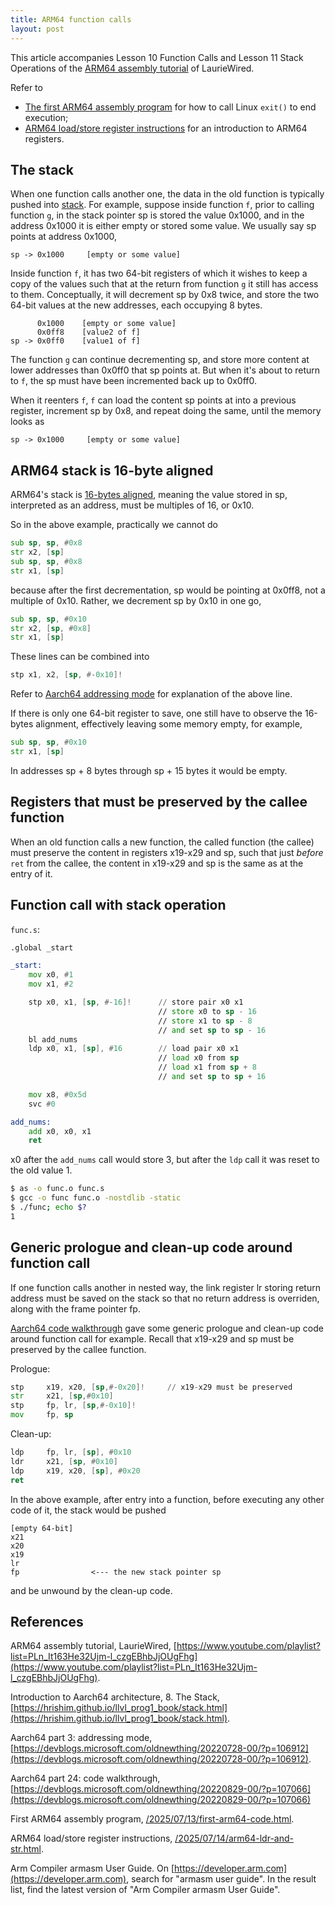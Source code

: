 ```yaml
---
title: ARM64 function calls
layout: post
---
```


This article accompanies Lesson 10 Function Calls and Lesson 11 Stack Operations of the [ARM64 assembly tutorial](https://www.youtube.com/playlist?list=PLn_It163He32Ujm-l_czgEBhbJjOUgFhg) of LaurieWired.

Refer to

* [The first ARM64 assembly program](/2025/07/13/first-arm64-code.html) for how to call Linux `exit()` to end execution;
* [ARM64 load/store register instructions](/2025/07/14/arm64-ldr-and-str.html) for an introduction to ARM64 registers.

## The stack
When one function calls another one, the data in the old function is typically pushed into [stack](https://en.wikipedia.org/wiki/Stack_(abstract_data_type)). For example, suppose inside function `f`, prior to calling function `g`, in the stack pointer sp is stored the value 0x1000, and in the address 0x1000 it is either empty or stored some value. We usually say sp points at address 0x1000,

```
sp -> 0x1000     [empty or some value]
```

Inside function `f`, it has two 64-bit registers of which it wishes to keep a copy of the values such that at the return from function `g` it still has access to them. Conceptually, it will decrement sp by 0x8 twice, and store the two 64-bit values at the new addresses, each occupying 8 bytes.

```
      0x1000    [empty or some value]
      0x0ff8    [value2 of f]
sp -> 0x0ff0    [value1 of f]
```

The function `g` can continue decrementing sp, and store more content at lower addresses than 0x0ff0 that sp points at. But when it's about to return to `f`, the sp must have been incremented back up to 0x0ff0.

When it reenters `f`, `f` can load the content sp points at into a previous register, increment sp by 0x8, and repeat doing the same, until the memory looks as

```
sp -> 0x1000     [empty or some value]
```

## ARM64 stack is 16-byte aligned
ARM64's stack is [16-bytes aligned](https://hrishim.github.io/llvl_prog1_book/stack.html), meaning the value stored in sp, interpreted as an address, must be multiples of 16, or 0x10.

So in the above example, practically we cannot do

```asm
sub sp, sp, #0x8
str x2, [sp]
sub sp, sp, #0x8
str x1, [sp]
```

because after the first decrementation, sp would be pointing at 0x0ff8, not a multiple of 0x10. Rather, we decrement sp by 0x10 in one go,

```asm
sub sp, sp, #0x10
str x2, [sp, #0x8]
str x1, [sp]
```

These lines can be combined into

```asm
stp x1, x2, [sp, #-0x10]!
```

Refer to [Aarch64 addressing mode](https://devblogs.microsoft.com/oldnewthing/20220728-00/?p=106912) for explanation of the above line.

If there is only one 64-bit register to save, one still have to observe the 16-bytes alignment, effectively leaving some memory empty, for example,

```asm
sub sp, sp, #0x10
str x1, [sp]
```

In addresses sp + 8 bytes through sp + 15 bytes it would be empty.

## Registers that must be preserved by the callee function
When an old function calls a new function, the called function (the callee) must preserve the content in registers x19-x29 and sp, such that just _before_ `ret` from the callee, the content in x19-x29 and sp is the same as at the entry of it.


## Function call with stack operation
`func.s`:

```asm
.global _start

_start:
    mov x0, #1
    mov x1, #2

    stp x0, x1, [sp, #-16]!      // store pair x0 x1
                                 // store x0 to sp - 16
                                 // store x1 to sp - 8
                                 // and set sp to sp - 16
    bl add_nums
    ldp x0, x1, [sp], #16        // load pair x0 x1
                                 // load x0 from sp
                                 // load x1 from sp + 8
                                 // and set sp to sp + 16

    mov x8, #0x5d
    svc #0

add_nums:
    add x0, x0, x1
    ret
```

x0 after the `add_nums` call would store 3, but after the `ldp` call it was reset to the old value 1.

```sh
$ as -o func.o func.s
$ gcc -o func func.o -nostdlib -static
$ ./func; echo $?
1
```

## Generic prologue and clean-up code around function call
If one function calls another in nested way, the link register lr storing return address must be saved on the stack so that no return address is overriden, along with the frame pointer fp.

[Aarch64 code walkthrough](https://devblogs.microsoft.com/oldnewthing/20220829-00/?p=107066) gave some generic prologue and clean-up code around function call for example. Recall that x19-x29 and sp must be preserved by the callee function.

Prologue:

```asm
stp     x19, x20, [sp,#-0x20]!     // x19-x29 must be preserved
str     x21, [sp,#0x10]
stp     fp, lr, [sp,#-0x10]!
mov     fp, sp
```

Clean-up:

```asm
ldp     fp, lr, [sp], #0x10
ldr     x21, [sp, #0x10]
ldp     x19, x20, [sp], #0x20
ret
```

In the above example, after entry into a function, before executing any other code of it, the stack would be pushed

```
[empty 64-bit]
x21
x20
x19
lr
fp                <--- the new stack pointer sp
```

and be unwound by the clean-up code.

## References
ARM64 assembly tutorial, LaurieWired, [https://www.youtube.com/playlist?list=PLn_It163He32Ujm-l_czgEBhbJjOUgFhg](https://www.youtube.com/playlist?list=PLn_It163He32Ujm-l_czgEBhbJjOUgFhg).

Introduction to Aarch64 architecture, 8. The Stack, [https://hrishim.github.io/llvl_prog1_book/stack.html](https://hrishim.github.io/llvl_prog1_book/stack.html).

Aarch64 part 3: addressing mode, [https://devblogs.microsoft.com/oldnewthing/20220728-00/?p=106912](https://devblogs.microsoft.com/oldnewthing/20220728-00/?p=106912).

Aarch64 part 24: code walkthrough, [https://devblogs.microsoft.com/oldnewthing/20220829-00/?p=107066](https://devblogs.microsoft.com/oldnewthing/20220829-00/?p=107066)

First ARM64 assembly program, [/2025/07/13/first-arm64-code.html](/2025/07/13/first-arm64-code.html).

ARM64 load/store register instructions, [/2025/07/14/arm64-ldr-and-str.html](/2025/07/14/arm64-ldr-and-str.html).

Arm Compiler armasm User Guide. On [https://developer.arm.com](https://developer.arm.com), search for "armasm user guide". In the result list, find the latest version of "Arm Compiler armasm User Guide".
